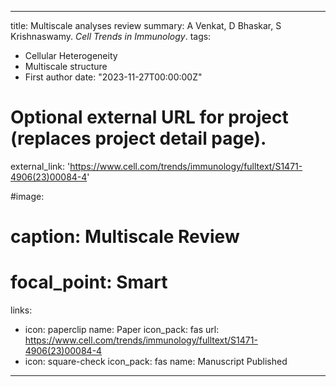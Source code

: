 
---
title: Multiscale analyses review
summary: A Venkat, D Bhaskar, S Krishnaswamy. *Cell Trends in Immunology*.
tags:
  - Cellular Heterogeneity
  - Multiscale structure
  - First author
date: "2023-11-27T00:00:00Z"

# Optional external URL for project (replaces project detail page).
external_link: 'https://www.cell.com/trends/immunology/fulltext/S1471-4906(23)00084-4'

#image:
#  caption: Multiscale Review
#  focal_point: Smart
links:
  - icon: paperclip
    name: Paper
    icon_pack: fas
    url: https://www.cell.com/trends/immunology/fulltext/S1471-4906(23)00084-4
  - icon: square-check
    icon_pack: fas
    name: Manuscript Published
---
